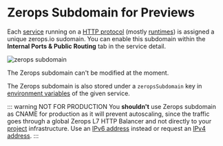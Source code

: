 # Zerops Subdomain for Previews

Each [service](/documentation/overview/projects-and-services-structure.html#service) running on a [HTTP protocol](/documentation/routing/routing-between-project-services.html) (mostly [runtimes](/documentation/services/runtimes.html)) is assigned a unique zerops.io sudomain. You can enable this subdomain within the **Internal Ports & Public Routing** tab in the service detail.

![zerops subdomain](/zerops-subdomain.png "zerops subdomain")

The Zerops subdomain can't be modified at the moment.

The Zerops subdomain is also stored under a `zeropsSubdomain` key in [environment variables](/documentation/environment-variables/how-to-access.html) of the given service.

::: warning NOT FOR PRODUCTION
You **shouldn't** use Zerops subdomain as CNAME for production as it will prevent autoscaling, since the traffic goes through a global Zerops L7 HTTP Balancer and not directly to your [project](/documentation/overview/projects-and-services-structure.html#project) infrastructure. Use an [IPv6 address](/documentation/routing/unique-ipv4-ipv6-addresses.html) instead or request an [IPv4 address](/documentation/routing/unique-ipv4-ipv6-addresses.html).
:::
